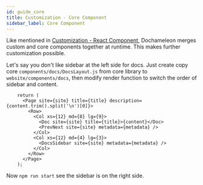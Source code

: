 ```yaml
---
id: guide_core
title: Customization - Core Component
sidebar_label: Core Component
---
```


Like mentioned in [Customization - React Component](./guide_react.html), Dochameleon merges custom and core components together at runtime. This makes further customization possible.

Let's say you don't like sidebar at the left side for docs. Just create copy core `components/docs/DocsLayout.js` from core library to `website/components/docs`, then modify render function to switch the order of sidebar and content.

```
    return (
      <Page site={site} title={title} description={content.trim().split('\n')[0]}>
        <Row>
          <Col xs={12} md={8} lg={9}>
            <Doc site={site} title={title}>{content}</Doc>
            <PrevNext site={site} metadata={metadata} />
          </Col>
          <Col xs={12} md={4} lg={3}>
            <DocsSidebar site={site} metadata={metadata} />
          </Col>
        </Row>
      </Page>
    );
```

Now `npm run start` see the sidebar is on the right side.
